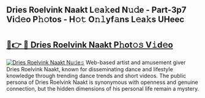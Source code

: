 ## Dries Roelvink Naakt L𝚎a𝚔ed N𝚞𝚍e - Part-3p7 Vi𝚍𝚎o P𝚑𝚘tos - H𝚘𝚝 O𝚗𝚕yf𝚊ns L𝚎a𝚔s UHeec

# <h2><a href="http://kf1cd8.oniu.top/?m=Dries+Roelvink+Naakt">🔗👉 🔴 Dries Roelvink Naakt P𝚑ot𝚘𝚜 V𝚒d𝚎o</a></h2>

[![Dries Roelvink Naakt Nu𝚍e𝚜](https://i.imgur.com/0qMVB7G.gif)](http://kf1cd8.oniu.top/?m=Dries+Roelvink+Naakt)
Web-based artist and amusement giver Dries Roelvink Naakt, known for disseminating dance and lifestyle knowledge through trending dance trends and short videos. The public persona of Dries Roelvink Naakt is synonymous with openness and genuine connection, but the hidden dimensions of his personal life remain a mystery.  

